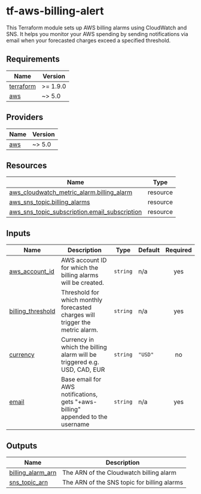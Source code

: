 # tf-aws-billing-alert

This Terraform module sets up AWS billing alarms using CloudWatch and SNS. 
It helps you monitor your AWS spending by sending notifications via email when your forecasted charges exceed a specified threshold.


<!-- BEGIN_TF_DOCS -->
## Requirements

| Name | Version |
|------|---------|
| <a name="requirement_terraform"></a> [terraform](#requirement\_terraform) | >= 1.9.0 |
| <a name="requirement_aws"></a> [aws](#requirement\_aws) | ~> 5.0 |

## Providers

| Name | Version |
|------|---------|
| <a name="provider_aws"></a> [aws](#provider\_aws) | ~> 5.0 |

## Resources

| Name | Type |
|------|------|
| [aws_cloudwatch_metric_alarm.billing_alarm](https://registry.terraform.io/providers/hashicorp/aws/latest/docs/resources/cloudwatch_metric_alarm) | resource |
| [aws_sns_topic.billing_alarms](https://registry.terraform.io/providers/hashicorp/aws/latest/docs/resources/sns_topic) | resource |
| [aws_sns_topic_subscription.email_subscription](https://registry.terraform.io/providers/hashicorp/aws/latest/docs/resources/sns_topic_subscription) | resource |

## Inputs

| Name | Description | Type | Default | Required |
|------|-------------|------|---------|:--------:|
| <a name="input_aws_account_id"></a> [aws\_account\_id](#input\_aws\_account\_id) | AWS account ID for which the billing alarms will be created. | `string` | n/a | yes |
| <a name="input_billing_threshold"></a> [billing\_threshold](#input\_billing\_threshold) | Threshold for which monthly forecasted charges will trigger the metric alarm. | `string` | n/a | yes |
| <a name="input_currency"></a> [currency](#input\_currency) | Currency in which the billing alarm will be triggered e.g. USD, CAD, EUR | `string` | `"USD"` | no |
| <a name="input_email"></a> [email](#input\_email) | Base email for AWS notifications, gets "+aws-billing" appended to the username | `string` | n/a | yes |

## Outputs

| Name | Description |
|------|-------------|
| <a name="output_billing_alarm_arn"></a> [billing\_alarm\_arn](#output\_billing\_alarm\_arn) | The ARN of the Cloudwatch billing alarm |
| <a name="output_sns_topic_arn"></a> [sns\_topic\_arn](#output\_sns\_topic\_arn) | The ARN of the SNS topic for billing alarms |
<!-- END_TF_DOCS -->
